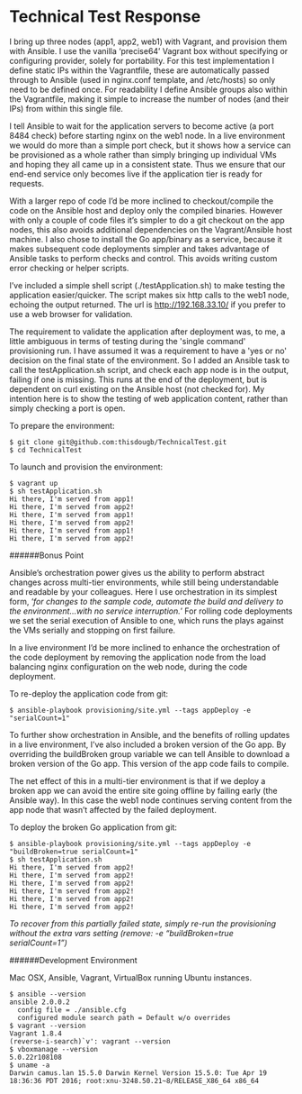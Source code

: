 # Technical Test Response

I bring up three nodes (app1, app2, web1) with Vagrant, and provision them with Ansible.   I use the vanilla ‘precise64’ Vagrant box without specifying or configuring provider, solely for portability.   For this test implementation I define static IPs within the Vagrantfile, these are automatically passed through to Ansible (used in nginx.conf template, and /etc/hosts) so only need to be defined once.   For readability I define Ansible groups also within the Vagrantfile, making it simple to increase the number of nodes (and their IPs) from within this single file.

I tell Ansible to wait for the application servers to become active (a port 8484 check) before starting nginx on the web1 node.   In a live environment we would do more than a simple port check, but it shows how a service can be provisioned as a whole rather than simply bringing up individual VMs and hoping they all came up in a consistent state.   Thus we ensure that our end-end service only becomes live if the application tier is ready for requests.

With a larger repo of code I’d be more inclined to checkout/compile the code on the Ansible host and deploy only the compiled binaries.   However with only a couple of code files it’s simpler to do a git checkout on the app nodes, this also avoids additional dependencies on the Vagrant/Ansible host machine.    I also chose to install the Go app/binary as a service, because it makes subsequent code deployments simpler and takes advantage of Ansible tasks to perform checks and control.   This avoids writing custom error checking or helper scripts.

I’ve included a simple shell script (./testApplication.sh) to make testing the application easier/quicker.   The script makes six http calls to the web1 node, echoing the output returned.   The url is http://192.168.33.10/ if you prefer to use a web browser for validation.

The requirement to validate the application after deployment was, to me, a little ambiguous in terms of testing during the 'single command' provisioning run.   I have assumed it was a requirement to have a 'yes or no' decision on the final state of the environment.   So I added an Ansible task to call the testApplication.sh script, and check each app node is in the output, failing if one is missing.  This runs at the end of the deployment, but is dependent on curl existing on the Ansible host (not checked for).   My intention here is to show the testing of web application content, rather than simply checking a port is open.

To prepare the environment:
```
$ git clone git@github.com:thisdougb/TechnicalTest.git
$ cd TechnicalTest
```

To launch and provision the environment:
```
$ vagrant up
$ sh testApplication.sh
Hi there, I'm served from app1!
Hi there, I'm served from app2!
Hi there, I'm served from app1!
Hi there, I'm served from app2!
Hi there, I'm served from app1!
Hi there, I'm served from app2!
```


######Bonus Point

Ansible’s orchestration power gives us the ability to perform abstract changes across multi-tier environments, while still being understandable and readable by your colleagues.   Here I use orchestration in its simplest form, ‘*for changes to the sample code, automate the build and delivery to the environment…with no service interruption.*’   For rolling code deployments we set the serial execution of Ansible to one, which runs the plays against the VMs serially and stopping on first failure.

In a live environment I’d be more inclined to enhance the orchestration of the code deployment by removing the application node from the load balancing nginx configuration on the web node, during the code deployment.

To re-deploy the application code from git: 
```
$ ansible-playbook provisioning/site.yml --tags appDeploy -e "serialCount=1"
```
To further show orchestration in Ansible, and the benefits of rolling updates in a live environment, I’ve also included a broken version of the Go app.   By overriding the buildBroken group variable we can tell Ansible to download a broken version of the Go app.   This version of the app code fails to compile.

The net effect of this in a multi-tier environment is that if we deploy a broken app we can avoid the entire site going offline by failing early (the Ansible way).  In this case the web1 node continues serving content from the app node that wasn’t affected by the failed deployment.

To deploy the broken Go application from git:
```
$ ansible-playbook provisioning/site.yml --tags appDeploy -e "buildBroken=true serialCount=1"
$ sh testApplication.sh
Hi there, I'm served from app2!
Hi there, I'm served from app2!
Hi there, I'm served from app2!
Hi there, I'm served from app2!
Hi there, I'm served from app2!
Hi there, I'm served from app2!
```
*To recover from this partially failed state, simply re-run the provisioning without the extra vars setting (remove: -e “buildBroken=true serialCount=1”)*

######Development Environment

Mac OSX, Ansible, Vagrant, VirtualBox running Ubuntu instances.
```
$ ansible --version
ansible 2.0.0.2
  config file = ./ansible.cfg
  configured module search path = Default w/o overrides
$ vagrant --version
Vagrant 1.8.4
(reverse-i-search)`v': vagrant --version
$ vboxmanage --version
5.0.22r108108
$ uname -a
Darwin camus.lan 15.5.0 Darwin Kernel Version 15.5.0: Tue Apr 19 18:36:36 PDT 2016; root:xnu-3248.50.21~8/RELEASE_X86_64 x86_64
```
